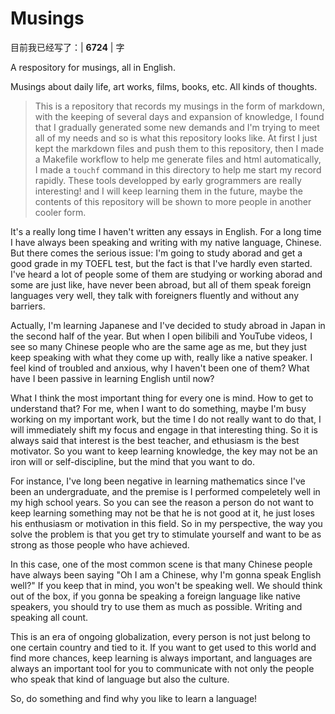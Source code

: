 # Musings

目前我已经写了：| **6724** | 字

A respository for musings, all in English.

Musings about daily life, art works, films, books, etc. All kinds of thoughts.

> This is a repository that records my musings in the form of markdown, with the keeping of several days and expansion of knowledge, I found that I gradually generated some new demands and I'm trying to meet all of my needs and so is what this repository looks like. At first I just kept the markdown files and push them to this repository, then I made a Makefile workflow to help me generate files and html automatically, I made a `touchf` command in this directory to help me start my record rapidly. These tools developped by early grogrammers are really interesting! and I will keep learning them in the future, maybe the contents of this repository will be shown to more people in another cooler form.

It's a really long time I haven't written any essays in English. For a long time I have always been speaking and writing with my native language, Chinese. But there comes the serious issue: I'm going to study aborad and get a good grade in my TOEFL test, but the fact is that I've hardly even started. I've heard a lot of people some of them are studying or working aborad and some are just like, have never been abroad, but all of them speak foreign languages very well, they talk with foreigners fluently and without any barriers.

Actually, I'm learning Japanese and I've decided to study abroad in Japan in the second half of the year. But when I open bilibili and YouTube videos, I see so many Chinese people who are the same age as me, but they just keep speaking with what they come up with, really like a native speaker. I feel kind of troubled and anxious, why I haven't been one of them? What have I been passive in learning English until now? 

What I think the most important thing for every one is mind. How to get to understand that? For me, when I want to do something, maybe I'm busy working on my important work, but the time I do not really want to do that, I will immediately shift my focus and engage in that interesting thing. So it is always said that interest is the best teacher, and ethusiasm is the best motivator. So you want to keep learning knowledge, the key may not be an iron will or self-discipline, but the mind that you want to do.

For instance, I've long been negative in learning mathematics since I've been an undergraduate, and the premise is I performed compeletely well in my high school years. So you can see the reason a person do not want to keep learning something may not be that he is not good at it, he just loses his enthusiasm or motivation in this field. So in my perspective, the way you solve the problem is that you get try to stimulate yourself and want to be as strong as those people who have achieved.

In this case, one of the most common scene is that many Chinese people have always been saying "Oh I am a Chinese, why I'm gonna speak English well?" If you keep that in mind, you won't be speaking well. We should think out of the box, if you gonna be speaking a foreign language like native speakers, you should try to use them as much as possible. Writing and speaking all count.

This is an era of ongoing globalization, every person is not just belong to one certain country and tied to it. If you want to get used to this world and find more chances, keep learning is always important, and languages are always an important tool for you to communicate with not only the people who speak that kind of language but also the culture.

So, do something and find why you like to learn a language!
